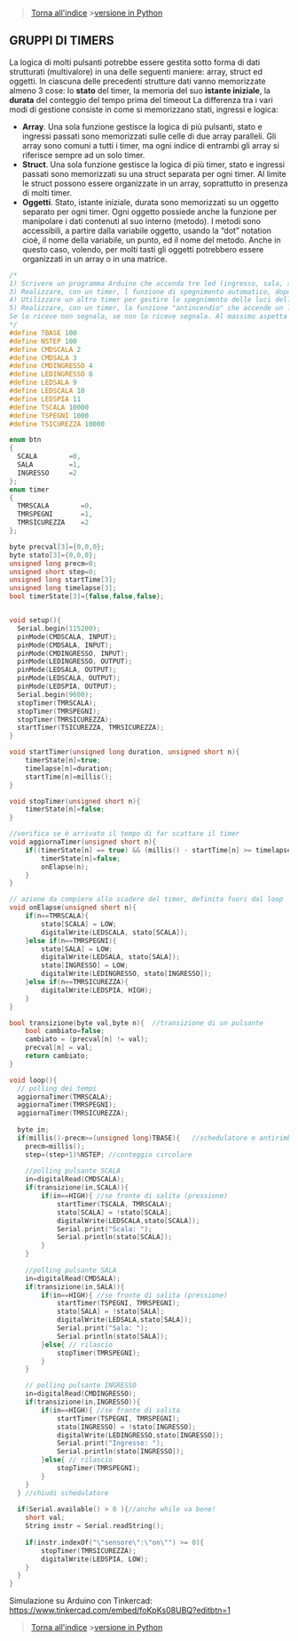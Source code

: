 >[Torna all'indice](indextimers.md) >[versione in Python](gruppitimerspy.md)
## **GRUPPI DI TIMERS**

La logica di molti pulsanti potrebbe essere gestita sotto forma di dati strutturati (multivalore) in una delle seguenti maniere: array, struct ed oggetti. 
In ciascuna delle precedenti strutture dati vanno memorizzate almeno 3 cose: lo **stato** del timer, la memoria del suo **istante iniziale**, la **durata** del conteggio del tempo prima del timeout
La differenza tra i vari modi di gestione consiste in come si memorizzano stati, ingressi e logica:
- **Array**. Una sola funzione gestisce la logica di più pulsanti, stato e ingressi passati sono memorizzati sulle celle di due array paralleli. Gli array sono comuni a tutti i timer, ma ogni indice di entrambi gli array si riferisce sempre ad un solo timer.
- **Struct**. Una sola funzione gestisce la logica di più timer, stato e ingressi passati sono memorizzati su una struct separata per ogni timer. Al limite le struct possono essere organizzate in un array, soprattutto in presenza di molti timer.
- **Oggetti**. Stato, istante iniziale, durata sono memorizzati su un oggetto separato per ogni timer. Ogni oggetto possiede anche la funzione per manipolare i dati contenuti al suo interno (metodo). I metodi sono accessibili, a partire dalla variabile oggetto, usando la “dot” notation cioè, il nome della variabile, un punto, ed il nome del metodo. Anche in questo caso, volendo, per molti tasti gli oggetti potrebbero essere organizzati in un array o in una matrice.



```C++
/*
1) Scrivere un programma Arduino che accenda tre led (ingresso, sala, scala). Accenderli con tre pulsanti toggle separati. Lo stato dei led deve essere scritto sulla seriale all'avvenire (occorrenza) di ogni comando.
3) Realizzare, con un timer, l funzione di spegnimento automatico, dopo 10 secondi, della luce della scala. (dispensa timer.doc)
4) Utilizzare un altro timer per gestire lo spegnimento delle luci delle due sale alla pressione prolungata di uno dei loro pulsanti.
5) Realizzare, con un timer, la funzione "antincendio" che accende un led di segnalazione se non riceve via seriale il il comando "sensore":"on" entro 10 secondi.
Se lo riceve non segnala, se non lo riceve segnala. Al massimo aspetta 10 secondi per segnalare.
*/
#define TBASE 100
#define NSTEP 100
#define CMDSCALA 2
#define CMDSALA 3
#define CMDINGRESSO 4
#define LEDINGRESSO 8
#define LEDSALA 9
#define LEDSCALA 10
#define LEDSPIA 11
#define TSCALA 10000
#define TSPEGNI 1000
#define TSICUREZZA 10000

enum btn
{
  SCALA        =0,
  SALA         =1,
  INGRESSO     =2
};
enum timer
{
  TMRSCALA        =0,
  TMRSPEGNI       =1,
  TMRSICUREZZA    =2
};

byte precval[3]={0,0,0};
byte stato[3]={0,0,0};
unsigned long precm=0;
unsigned short step=0;
unsigned long startTime[3];
unsigned long timelapse[3];
bool timerState[3]={false,false,false};


void setup(){
  Serial.begin(115200);
  pinMode(CMDSCALA, INPUT);
  pinMode(CMDSALA, INPUT);
  pinMode(CMDINGRESSO, INPUT);
  pinMode(LEDINGRESSO, OUTPUT);
  pinMode(LEDSALA, OUTPUT);
  pinMode(LEDSCALA, OUTPUT);
  pinMode(LEDSPIA, OUTPUT);
  Serial.begin(9600);
  stopTimer(TMRSCALA);
  stopTimer(TMRSPEGNI);
  stopTimer(TMRSICUREZZA);
  startTimer(TSICUREZZA, TMRSICUREZZA);
}

void startTimer(unsigned long duration, unsigned short n){
	timerState[n]=true;
	timelapse[n]=duration;
	startTime[n]=millis();
}

void stopTimer(unsigned short n){
	timerState[n]=false;
}

//verifica se è arrivato il tempo di far scattare il timer
void aggiornaTimer(unsigned short n){
	if((timerState[n] == true) && (millis() - startTime[n] >= timelapse[n])){
		timerState[n]=false;
		onElapse(n);
	}
}

// azione da compiere allo scadere del timer, definita fuori dal loop
void onElapse(unsigned short n){
	if(n==TMRSCALA){
		stato[SCALA] = LOW;
		digitalWrite(LEDSCALA, stato[SCALA]);
	}else if(n==TMRSPEGNI){
		stato[SALA] = LOW;
		digitalWrite(LEDSALA, stato[SALA]);
		stato[INGRESSO] = LOW;
		digitalWrite(LEDINGRESSO, stato[INGRESSO]);
	}else if(n==TMRSICUREZZA){
		digitalWrite(LEDSPIA, HIGH);
	}
}

bool transizione(byte val,byte n){  //transizione di un pulsante
	bool cambiato=false;
	cambiato = (precval[n] != val);
	precval[n] = val;  
	return cambiato; 
}

void loop(){
  // polling dei tempi
  aggiornaTimer(TMRSCALA);
  aggiornaTimer(TMRSPEGNI);
  aggiornaTimer(TMRSICUREZZA);
  
  byte in;
  if(millis()-precm>=(unsigned long)TBASE){   //schedulatore e antirimbalzo
    precm=millis();   
    step=(step+1)%NSTEP; //conteggio circolare
       
    //polling pulsante SCALA
    in=digitalRead(CMDSCALA);
    if(transizione(in,SCALA)){
		if(in==HIGH){ //se fronte di salita (pressione)
			startTimer(TSCALA, TMRSCALA); 
			stato[SCALA] = !stato[SCALA];
			digitalWrite(LEDSCALA,stato[SCALA]);
			Serial.print("Scala: ");
			Serial.println(stato[SCALA]);
		}
    }
    
    //polling pulsante SALA
    in=digitalRead(CMDSALA);
    if(transizione(in,SALA)){
        if(in==HIGH){ //se fronte di salita (pressione)
			startTimer(TSPEGNI, TMRSPEGNI);
			stato[SALA] = !stato[SALA];
			digitalWrite(LEDSALA,stato[SALA]);
			Serial.print("Sala: ");
			Serial.println(stato[SALA]);
		}else{ // rilascio
			stopTimer(TMRSPEGNI);
		}
    }    

    // polling pulsante INGRESSO
    in=digitalRead(CMDINGRESSO);
    if(transizione(in,INGRESSO)){
        if(in==HIGH){ //se fronte di salita
			startTimer(TSPEGNI, TMRSPEGNI);
			stato[INGRESSO] = !stato[INGRESSO];
			digitalWrite(LEDINGRESSO,stato[INGRESSO]);
			Serial.print("Ingresso: ");
			Serial.println(stato[INGRESSO]);
		}else{ // rilascio
			stopTimer(TMRSPEGNI);
		}
    }
  } //chiudi schedulatore 
  
  if(Serial.available() > 0 ){//anche while va bene!
    short val;
    String instr = Serial.readString();
	
    if(instr.indexOf("\"sensore\":\"on\"") >= 0){
		stopTimer(TMRSICUREZZA);
		digitalWrite(LEDSPIA, LOW);
    }
  }
}
```
Simulazione su Arduino con Tinkercad: https://www.tinkercad.com/embed/foKpKs08UBQ?editbtn=1

>[Torna all'indice](indextimers.md) >[versione in Python](gruppitimerspy.md)
